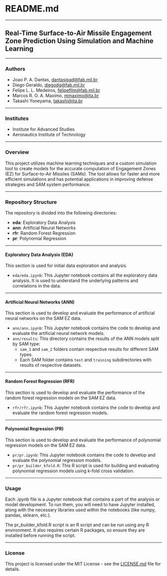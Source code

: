 # README.md

---

## Real-Time Surface-to-Air Missile Engagement Zone Prediction Using Simulation and Machine Learning
---

### Authors

- Joao P. A. Dantas, dantasjpad@fab.mil.br
- Diego Geraldo, diegodg@fab.mil.br
- Felipe L. L. Medeiros, felipefllm@fab.mil.br
- Marcos R. O. A. Maximo, mmaximo@ita.br
- Takashi Yoneyama, takashi@ita.br

---

### Institutes

- Institute for Advanced Studies
- Aeronautics Institute of Technology

---

### Overview

This project utilizes machine learning techniques and a custom simulation tool to create models for the accurate computation of Engagement Zones (EZ) for Surface-to-Air Missiles (SAMs). The tool allows for faster and more efficient simulations and has potential applications in improving defense strategies and SAM system performance. 

---

### Repository Structure

The repository is divided into the following directories:

- **eda**: Exploratory Data Analysis
- **ann**: Artificial Neural Networks
- **rfr**: Random Forest Regression
- **pr**: Polynomial Regression

---

#### Exploratory Data Analysis (EDA)

This section is used for initial data exploration and analysis.

- `eda/eda.ipynb`: This Jupyter notebook contains all the exploratory data analysis. It is used to understand the underlying patterns and correlations in the data.

---

#### Artificial Neural Networks (ANN)

This section is used to develop and evaluate the performance of artificial neural networks on the SAM EZ data.

- `ann/ann.ipynb`: This Jupyter notebook contains the code to develop and evaluate the artificial neural network models.
- `ann/results`: This directory contains the results of the ANN models split by SAM type:
    - `sam_1` and `sam_2` folders contain respective results for different SAM types.
    - Each SAM folder contains `test` and `training` subdirectories with results of respective datasets.

---

#### Random Forest Regression (RFR)

This section is used to develop and evaluate the performance of the random forest regression models on the SAM EZ data.

- `rfr/rfr.ipynb`: This Jupyter notebook contains the code to develop and evaluate the random forest regression models.

---

#### Polynomial Regression (PR)

This section is used to develop and evaluate the performance of polynomial regression models on the SAM EZ data.

- `pr/pr.ipynb`: This Jupyter notebook contains the code to develop and evaluate the polynomial regression models.
- `pr/pr_builder_kfold.R`: This R script is used for building and evaluating polynomial regression models using k-fold cross validation.

---

### Usage

Each .ipynb file is a Jupyter notebook that contains a part of the analysis or model development. To run them, you will need to have Jupyter installed, along with the necessary libraries used within the notebooks (like numpy, pandas, sklearn, etc.).

The pr_builder_kfold.R script is an R script and can be run using any R environment. It also requires certain R packages, so ensure they are installed before running the script.

---

### License

This project is licensed under the MIT License - see the [LICENSE.md](LICENSE.md) file for details.
